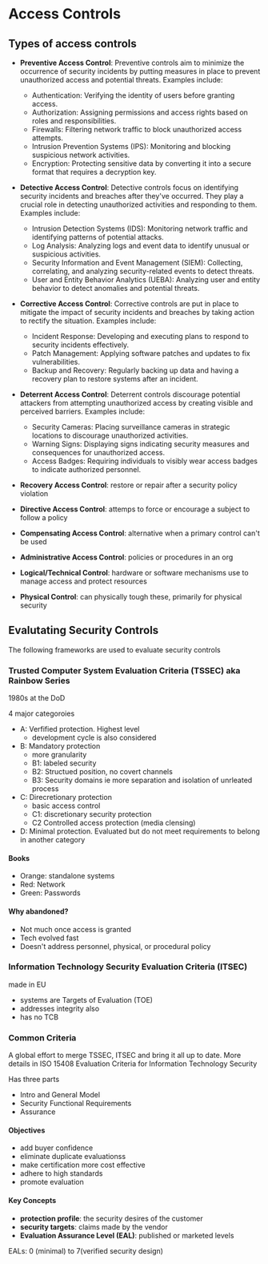 # Access Controls

## Types of access controls
- **Preventive Access Control**:
Preventive controls aim to minimize the occurrence of security incidents by putting measures in place to prevent unauthorized access and potential threats. Examples include:
  - Authentication: Verifying the identity of users before granting access.
  - Authorization: Assigning permissions and access rights based on roles and responsibilities.
  - Firewalls: Filtering network traffic to block unauthorized access attempts.
  - Intrusion Prevention Systems (IPS): Monitoring and blocking suspicious network activities.
  - Encryption: Protecting sensitive data by converting it into a secure format that requires a decryption key.
- **Detective Access Control**:
Detective controls focus on identifying security incidents and breaches after they've occurred. They play a crucial role in detecting unauthorized activities and responding to them. Examples include:
  - Intrusion Detection Systems (IDS): Monitoring network traffic and identifying patterns of potential attacks.
  - Log Analysis: Analyzing logs and event data to identify unusual or suspicious activities.
  - Security Information and Event Management (SIEM): Collecting, correlating, and analyzing security-related events to detect threats.
  - User and Entity Behavior Analytics (UEBA): Analyzing user and entity behavior to detect anomalies and potential threats.
- **Corrective Access Control**:
Corrective controls are put in place to mitigate the impact of security incidents and breaches by taking action to rectify the situation. Examples include:
  - Incident Response: Developing and executing plans to respond to security incidents effectively.
  - Patch Management: Applying software patches and updates to fix vulnerabilities.
  - Backup and Recovery: Regularly backing up data and having a recovery plan to restore systems after an incident.
- **Deterrent Access Control**:
Deterrent controls discourage potential attackers from attempting unauthorized access by creating visible and perceived barriers. Examples include:
  - Security Cameras: Placing surveillance cameras in strategic locations to discourage unauthorized activities.
  - Warning Signs: Displaying signs indicating security measures and consequences for unauthorized access.
  - Access Badges: Requiring individuals to visibly wear access badges to indicate authorized personnel.

- **Recovery Access Control**: restore or repair after a security policy violation
- **Directive Access Control**: attemps to force or encourage a subject to follow a policy
- **Compensating Access Control**: alternative when a primary control can't be used
- **Administrative Access Control**: policies or procedures in an org
- **Logical/Technical Control**: hardware or software mechanisms use to manage access and protect resources
- **Physical Control**: can physically tough these, primarily for physical security

## Evalutating Security Controls
The following frameworks are used to evaluate security controls

### Trusted Computer System Evaluation Criteria (TSSEC) aka Rainbow Series
1980s at the DoD

4 major categoroies
- A: Verfified protection. Highest level
  - development cycle is also considered
- B: Mandatory protection
  - more granularity
  - B1: labeled security
  - B2: Structued position, no covert channels
  - B3: Security domains ie more separation and isolation of unrleated process
- C: Direcretionary protection 
  - basic access control
  - C1: discretionary security protection
  - C2 Controlled access protection (media clensing)
- D: Minimal protection. Evaluated but do not meet requirements to belong in another category

#### Books
- Orange: standalone systems
- Red: Network
- Green: Passwords

#### Why abandoned?
- Not much once access is granted
- Tech evolved fast
- Doesn't address personnel, physical, or procedural policy

### Information Technology Security Evaluation Criteria (ITSEC)
made in EU

- systems are Targets of Evaluation (TOE)
- addresses integrity also
- has no TCB

### Common Criteria
A global effort to merge TSSEC, ITSEC and bring it all up to date. 
More details in ISO 15408 Evaluation Criteria for Information Technology Security

Has three parts
- Intro and General Model
- Security Functional Requirements
- Assurance

#### Objectives
- add buyer confidence
- eliminate duplicate evaluationss
- make certification more cost effective
- adhere to high standards
- promote evaluation

#### Key Concepts
- **protection profile**: the security desires of the customer
- **security targets**: claims made by the vendor
- **Evaluation Assurance Level (EAL)**: published or marketed levels


EALs: 0 (minimal) to 7(verified security design)
